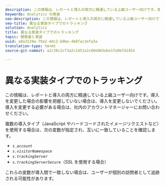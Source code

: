 ```yaml
---
description: この情報は、レポートと導入の両方に精通している上級ユーザー向けです。導入を変更した場合の影響を把握していない場合は、導入を変更しないでください。導入を変更する必要がある場合は、社内のアカウントマネージャーにお問い合わせください。
keywords: Analytics の実装
seo-description: この情報は、レポートと導入の両方に精通している上級ユーザー向けです。導入を変更した場合の影響を把握していない場合は、導入を変更しないでください。導入を変更する必要がある場合は、社内のアカウントマネージャーにお問い合わせください。
seo-title: 異なる実装タイプでのトラッキング
solution: Analytics
title: 異なる実装タイプでのトラッキング
topic: 開発者と実装
uuid: a0a3229a-79a2-4dc2-b0be-4b8fac2efa3a
translation-type: tm+mt
source-git-commit: a2c38c2cf3a2c1451e2c60e003ebe1fa9bfd145d

---
```



# 異なる実装タイプでのトラッキング

この情報は、レポートと導入の両方に精通している上級ユーザー向けです。導入を変更した場合の影響を把握していない場合は、導入を変更しないでください。導入を変更する必要がある場合は、社内のアカウントマネージャーにお問い合わせください。

複数の導入タイプ（JavaScript やハードコードされたイメージリクエストなど）を使用する場合は、次の変数が指定され、互いに一致していることを確認します。

* *`s_account`*
* *`s.visitorNamespace`*
* *`s.trackingServer`*
* *`s.trackingServerSecure`*（SSL を使用する場合）

これらの変数が導入間で一致しない場合は、ユーザーが個別の訪問者として追跡される可能性があります。
